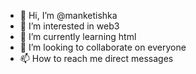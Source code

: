 - 👋 Hi, I’m @manketishka
- 👀 I’m interested in web3
- 🌱 I’m currently learning html
- 💞️ I’m looking to collaborate on everyone
- 📫 How to reach me direct messages

<!---
manketishka/manketishka is a ✨ special ✨ repository because its `README.md` (this file) appears on your GitHub profile.
You can click the Preview link to take a look at your changes.
--->
